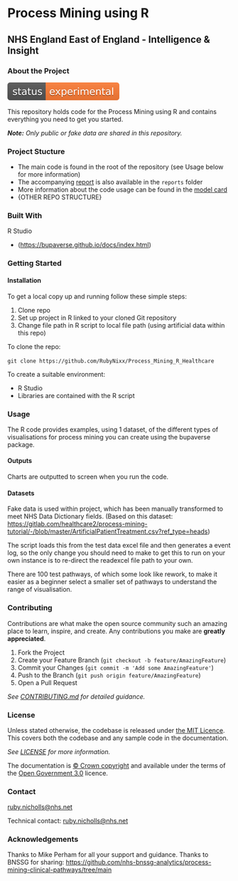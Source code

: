 # Process Mining using R
## NHS England East of England - Intelligence & Insight

### About the Project

[![status: experimental](https://github.com/GIScience/badges/raw/master/status/experimental.svg)](https://github.com/GIScience/badges#experimental)

This repository holds code for the Process Mining using R and contains everything you need to get you started.

_**Note:** Only public or fake data are shared in this repository._

### Project Stucture

- The main code is found in the root of the repository (see Usage below for more information)
- The accompanying [report](./reports/report.pdf) is also available in the `reports` folder
- More information about the code usage can be found in the [model card](./model_card.md)
- {OTHER REPO STRUCTURE}

### Built With

R Studio
- (https://bupaverse.github.io/docs/index.html)

### Getting Started

#### Installation

To get a local copy up and running follow these simple steps:

1. Clone repo
2. Set up project in R linked to your cloned Git repository
3. Change file path in R script to local file path (using artificial data within this repo)

To clone the repo:

`git clone https://github.com/RubyNixx/Process_Mining_R_Healthcare`

To create a suitable environment:
- R Studio
- Libraries are contained with the R script


### Usage
The R code provides examples, using 1 dataset, of the different types of visualisations for process mining you can create using the bupaverse package.

#### Outputs
Charts are outputted to screen when you run the code.

#### Datasets

Fake data is used within project, which has been manually transformed to meet NHS Data Dictionary fields. (Based on this dataset: https://gitlab.com/healthcare2/process-mining-tutorial/-/blob/master/ArtificialPatientTreatment.csv?ref_type=heads)

The script loads this from the test data excel file and then generates a event log, so the only change you should need to make to get this to run on your own instance is to re-direct the readexcel file path to your own.

There are 100 test pathways, of which some look like rework, to make it easier as a beginner select a smaller set of pathways to understand the range of visualisation.

### Contributing

Contributions are what make the open source community such an amazing place to learn, inspire, and create. Any contributions you make are **greatly appreciated**.

1. Fork the Project
2. Create your Feature Branch (`git checkout -b feature/AmazingFeature`)
3. Commit your Changes (`git commit -m 'Add some AmazingFeature'`)
4. Push to the Branch (`git push origin feature/AmazingFeature`)
5. Open a Pull Request

_See [CONTRIBUTING.md](./CONTRIBUTING.md) for detailed guidance._

### License

Unless stated otherwise, the codebase is released under [the MIT Licence][mit].
This covers both the codebase and any sample code in the documentation.

_See [LICENSE](./LICENSE) for more information._

The documentation is [© Crown copyright][copyright] and available under the terms
of the [Open Government 3.0][ogl] licence.

[mit]: LICENCE
[copyright]: http://www.nationalarchives.gov.uk/information-management/re-using-public-sector-information/uk-government-licensing-framework/crown-copyright/
[ogl]: http://www.nationalarchives.gov.uk/doc/open-government-licence/version/3/

### Contact
ruby.nicholls@nhs.net

Technical contact: ruby.nicholls@nhs.net

### Acknowledgements

Thanks to Mike Perham for all your support and guidance.
Thanks to BNSSG for sharing: https://github.com/nhs-bnssg-analytics/process-mining-clinical-pathways/tree/main
